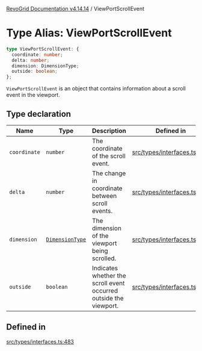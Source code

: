 [RevoGrid Documentation v4.14.14](README.md) / ViewPortScrollEvent

# Type Alias: ViewPortScrollEvent

```ts
type ViewPortScrollEvent: {
  coordinate: number;
  delta: number;
  dimension: DimensionType;
  outside: boolean;
};
```

`ViewPortScrollEvent` is an object that contains information about a scroll
event in the viewport.

## Type declaration

| Name | Type | Description | Defined in |
| ------ | ------ | ------ | ------ |
| `coordinate` | `number` | The coordinate of the scroll event. | [src/types/interfaces.ts:491](https://github.com/revolist/revogrid/blob/fdfe81f10fb07db00151f14190ac038aded766a8/src/types/interfaces.ts#L491) |
| `delta` | `number` | The change in coordinate between scroll events. | [src/types/interfaces.ts:495](https://github.com/revolist/revogrid/blob/fdfe81f10fb07db00151f14190ac038aded766a8/src/types/interfaces.ts#L495) |
| `dimension` | [`DimensionType`](TypeAlias.DimensionType.md) | The dimension of the viewport being scrolled. | [src/types/interfaces.ts:487](https://github.com/revolist/revogrid/blob/fdfe81f10fb07db00151f14190ac038aded766a8/src/types/interfaces.ts#L487) |
| `outside` | `boolean` | Indicates whether the scroll event occurred outside the viewport. | [src/types/interfaces.ts:499](https://github.com/revolist/revogrid/blob/fdfe81f10fb07db00151f14190ac038aded766a8/src/types/interfaces.ts#L499) |

## Defined in

[src/types/interfaces.ts:483](https://github.com/revolist/revogrid/blob/fdfe81f10fb07db00151f14190ac038aded766a8/src/types/interfaces.ts#L483)
